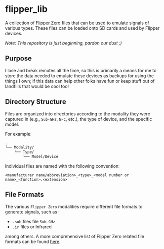 # flipper_lib
A collection of [Flipper Zero](https://flipperzero.one/) files that can be used to emulate signals of various types.  These files can be loaded onto SD cards and used by Flipper devices.

*Note: This repository is just beginning, pardon our dust ;)*

## Purpose
I lose and break remotes all the time, so this is primarily a means for me to store the data needed to emulate these devices as backups for using the things I own; if this data can help other folks have fun or keep stuff out of landfills that would be cool too! 


## Directory Structure
Files are organized into directories according to the modality they were captured in (e.g., `Sub-GHz`, `NFC`, etc.), the type of device, and the specific model.  

For example:

```bash
.
└── Modality/
    └── Type/
        └── Model/Device
```

Individual files are named with the following convention:


```
<manufacturer name/abbreviation>_<type>_<model number or name>_<function>.<extension>
```

## File Formats
The various `Flipper Zero` modalities require different file formats to generate signals, such as :

- `.sub` files file `Sub-GHz`
- `.ir` files or Infrared 

among others.  A more comprehensive list of Flipper Zero related file formats can be found [here](https://knowledgebase.beehive.systems/threats/hardware/flipper-zero/firmware/flipper-xtreme/wiki/subghz).

